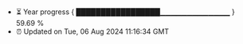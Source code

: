 - ⏳ Year progress { █████████████████▁▁▁▁▁▁▁▁▁▁▁▁▁ } 59.69 %
- ⏰ Updated on Tue, 06 Aug 2024 11:16:34 GMT

